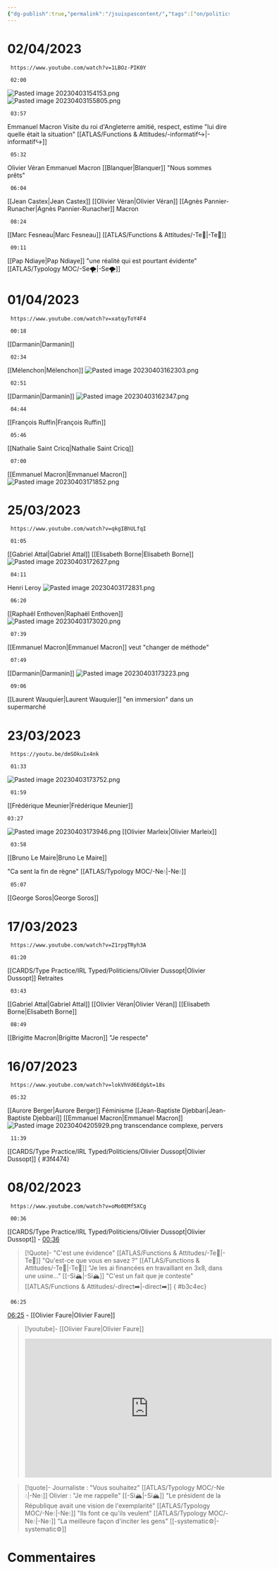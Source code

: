 ```yaml
---
{"dg-publish":true,"permalink":"/jsuispascontent/","tags":["on/politics"],"created":"2023-04-03T15:35:09.794+02:00","updated":"2023-04-05T15:56:55.796+02:00"}
---
```



# 02/04/2023
```timestamp-url 
 https://www.youtube.com/watch?v=1LBOz-PIK0Y
 ```
```timestamp 
 02:00
 ```
![Pasted image 20230403154153.png](/img/user/EXTRAS/Images/Pasted%20image%2020230403154153.png)
![Pasted image 20230403155805.png](/img/user/EXTRAS/Images/Pasted%20image%2020230403155805.png)
```timestamp 
 03:57
 ```
Emmanuel Macron 
Visite du roi d'Angleterre
amitié, respect, estime
"lui dire quelle était la situation" [[ATLAS/Functions & Attitudes/-informatif↪️\|-informatif↪️]]
```timestamp 
 05:32
 ```
Olivier Véran
Emmanuel Macron
[[Blanquer\|Blanquer]]
"Nous sommes prêts"
```timestamp 
 06:04
 ```
[[Jean Castex\|Jean Castex]] 
[[Olivier Véran\|Olivier Véran]]
[[Agnès Pannier-Runacher\|Agnès Pannier-Runacher]]
Macron
```timestamp 
 08:24
 ```
[[Marc Fesneau\|Marc Fesneau]]
	[[ATLAS/Functions & Attitudes/-Te🏹\|-Te🏹]]
```timestamp 
 09:11
 ```
[[Pap Ndiaye\|Pap Ndiaye]]
"une réalité qui est pourtant évidente" [[ATLAS/Typology MOC/-Se🌪️\|-Se🌪️]] 


# 01/04/2023
```timestamp-url 
 https://www.youtube.com/watch?v=xatqyToY4F4
 ```
```timestamp 
 00:18
 ```
[[Darmanin\|Darmanin]]
```timestamp 
 02:34
 ```
 [[Mélenchon\|Mélenchon]]
![Pasted image 20230403162303.png](/img/user/EXTRAS/Images/Pasted%20image%2020230403162303.png)
```timestamp 
 02:51
 ```
[[Darmanin\|Darmanin]]
![Pasted image 20230403162347.png](/img/user/EXTRAS/Images/Pasted%20image%2020230403162347.png)
```timestamp 
 04:44
 ```
[[François Ruffin\|François Ruffin]]
```timestamp 
 05:46
 ```
[[Nathalie Saint Cricq\|Nathalie Saint Cricq]]
```timestamp 
 07:00
 ```
[[Emmanuel Macron\|Emmanuel Macron]]
![Pasted image 20230403171852.png](/img/user/EXTRAS/Images/Pasted%20image%2020230403171852.png)

# 25/03/2023
```timestamp-url 
 https://www.youtube.com/watch?v=qkgIBhULfqI
 ```
```timestamp 
 01:05
 ```
[[Gabriel Attal\|Gabriel Attal]]
[[Elisabeth Borne\|Elisabeth Borne]]
![Pasted image 20230403172627.png](/img/user/EXTRAS/Images/Pasted%20image%2020230403172627.png)
```timestamp 
 04:11
 ```
Henri Leroy
![Pasted image 20230403172831.png](/img/user/EXTRAS/Images/Pasted%20image%2020230403172831.png)
```timestamp 
 06:20
 ```
[[Raphaël Enthoven\|Raphaël Enthoven]]
![Pasted image 20230403173020.png](/img/user/EXTRAS/Images/Pasted%20image%2020230403173020.png)
```timestamp 
 07:39
 ```
[[Emmanuel Macron\|Emmanuel Macron]] veut "changer de méthode"
```timestamp 
 07:49
 ```
[[Darmanin\|Darmanin]]
![Pasted image 20230403173223.png](/img/user/EXTRAS/Images/Pasted%20image%2020230403173223.png)
```timestamp 
 09:06
 ```
[[Laurent Wauquier\|Laurent Wauquier]] "en immersion" dans un supermarché

# 23/03/2023
```timestamp-url 
 https://youtu.be/dmSOku1x4nk
 ```
```timestamp 
 01:33
 ```
![Pasted image 20230403173752.png](/img/user/EXTRAS/Images/Pasted%20image%2020230403173752.png)
```timestamp 
 01:59
 ```
[[Frédérique Meunier\|Frédérique Meunier]]
 ```timestamp 
 03:27
 ```
![Pasted image 20230403173946.png](/img/user/EXTRAS/Images/Pasted%20image%2020230403173946.png)
[[Olivier Marleix\|Olivier Marleix]]
```timestamp 
 03:58
 ```
[[Bruno Le Maire\|Bruno Le Maire]]

"Ca sent la fin de règne" [[ATLAS/Typology MOC/-Ne💧\|-Ne💧]]
```timestamp 
 05:07
 ```
[[George Soros\|George Soros]]

# 17/03/2023
```timestamp-url 
 https://www.youtube.com/watch?v=Z1rpgTRyh3A
 ```
```timestamp 
 01:20
 ```
[[CARDS/Type Practice/IRL Typed/Politiciens/Olivier Dussopt\|Olivier Dussopt]]
Retraites
```timestamp 
 03:43
 ```
[[Gabriel Attal\|Gabriel Attal]]
[[Olivier Véran\|Olivier Véran]]
[[Elisabeth Borne\|Elisabeth Borne]]
```timestamp 
 08:49
 ```
[[Brigitte Macron\|Brigitte Macron]]
"Je respecte" 
# 16/07/2023
```timestamp-url 
 https://www.youtube.com/watch?v=lokVhVd6Edg&t=18s
 ```
```timestamp 
 05:32
 ```
[[Aurore Berger\|Aurore Berger]]
Féminisme
[[Jean-Baptiste Djebbari\|Jean-Baptiste Djebbari]]
[[Emmanuel Macron\|Emmanuel Macron]]
![Pasted image 20230404205929.png](/img/user/EXTRAS/Images/Pasted%20image%2020230404205929.png)
transcendance
complexe, pervers
```timestamp 
 11:39
 ```
[[CARDS/Type Practice/IRL Typed/Politiciens/Olivier Dussopt\|Olivier Dussopt]]
{ #3f4474}


# 08/02/2023
```timestamp-url 
 https://www.youtube.com/watch?v=oMo0EMf5XCg
 ```
```timestamp 
 00:36
 ```
[[CARDS/Type Practice/IRL Typed/Politiciens/Olivier Dussopt\|Olivier Dussopt]] - [00:36](https://youtu.be/oMo0EMf5XCg?t=36)
> [!Quote]- 
> "C'est une évidence" [[ATLAS/Functions & Attitudes/-Te🏹\|-Te🏹]]
> "Qu'est-ce que vous en savez ?" [[ATLAS/Functions & Attitudes/-Te🏹\|-Te🏹]]
> "Je les ai financées en travaillant en 3x8, dans une usine..." [[-Si🏔️\|-Si🏔️]] 
> "C'est un fait que je conteste" [[ATLAS/Functions & Attitudes/-direct➡️\|-direct➡️]]
{ #b3c4ec}

```timestamp 
 06:25
 ```
 [06:25](https://youtu.be/oMo0EMf5XCg?t=387) - [[Olivier Faure\|Olivier Faure]]
> [!youtube]- [[Olivier Faure\|Olivier Faure]]
> <iframe width="560" height="315" src="https://www.youtube.com/embed/qt4g7Djy5AE?start=203" title="YouTube video player" frameborder="0" allow="accelerometer; autoplay; clipboard-write; encrypted-media; gyroscope; picture-in-picture; web-share" allowfullscreen></iframe>

>[!quote]-
>Journaliste : "Vous souhaitez" [[ATLAS/Typology MOC/-Ne💧\|-Ne💧]]
>Olivier : "Je me rappelle" [[-Si🏔️\|-Si🏔️]]
>"Le président de la République avait une vision de l'exemplarité" [[ATLAS/Typology MOC/-Ne💧\|-Ne💧]]
>"Ils font ce qu'ils veulent" [[ATLAS/Typology MOC/-Ne💧\|-Ne💧]]
>"La meilleure façon d'inciter les gens" [[-systematic⚙️\|-systematic⚙️]]

# Commentaires
<script src="https://utteranc.es/client.js"
        repo="Heart4sides/Comment_Section"
        issue-term="pathname"
        theme="gruvbox-dark"
        crossorigin="anonymous"
        async>
</script>